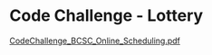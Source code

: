# Code Challenge - Lottery

[CodeChallenge_BCSC_Online_Scheduling.pdf](https://github.com/rrlira96/code-challenge-lottery/files/11004113/CodeChallenge_BCSC_Online_Scheduling.pdf)
